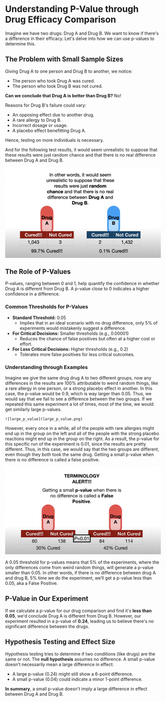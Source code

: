 # Understanding P-Value through Drug Efficacy Comparison

Imagine we have two drugs: Drug A and Drug B. We want to know if there's a difference in their efficacy. Let's delve into how we can use p-values to determine this.

## The Problem with Small Sample Sizes

Giving Drug A to one person and Drug B to another, we notice:

- The person who took Drug A was cured.
- The person who took Drug B was not cured.

**Can we conclude that Drug A is better than Drug B?** No!

Reasons for Drug B's failure could vary:

- An opposing effect due to another drug.
- A rare allergy to Drug B.
- Incorrect dosage or usage.
- A placebo effect benefitting Drug A.

Hence, testing on more individuals is necessary.

And for the following test results, it would seem unrealistic to suppose that these results were just random chance and that there is no real difference between Drug A and Drug B.


 ![Unrealistic Result](unrealistic.png)

## The Role of P-Values

P-values, ranging between 0 and 1, help quantify the confidence in whether Drug A is different from Drug B. A p-value close to 0 indicates a higher confidence in a difference.

### Common Thresholds for P-Values

- **Standard Threshold:** 0.05  
  - Implies that in an ideal scenario with no drug difference, only 5% of experiments would mistakenly suggest a difference.
- **For Critical Decisions:** Smaller thresholds (e.g., 0.00001)  
  - Reduces the chance of false positives but often at a higher cost or effort.
- **For Less Critical Decisions:** Higher thresholds (e.g., 0.2)  
  - Tolerates more false positives for less critical outcomes.

### Understanding through Examples

   Imagine we give the same drug drug A to two different groups, now any differences in the results are 100% attributable to weird random things, like a rare allergy in one person, or a strong placebo effect in another. In this case, the p-value would be 0.9, which is way larger than 0.05. Thus, we would say that we fail to see a difference between the two groups. If we repeated this same experiment a lot of times, most of the time, we would get similarly large p-values.

    ![large_p_value](large_p_value.png)

However, every once in a while, all of the people with rare allergies might end up in the group on the left and all of the people with the strong placebo reactions might end up in the group on the right. As a result, the p-value for this specific run of the experiment is 0.01, since the results are pretty different. Thus, in this case, we would say that the two groups are different, even though they both took the same drug. Getting a small p-value when there is no difference is called a false positive.


   ![False Positive Example](false_positive.png)

   A 0.05 threshold for p-values means that 5% of the experiments, where the only differences come from weird random things, will generate a p-value smaller than 0.05. In other words, if there is no difference between drug A and drug B, 5% time we do the experiment, we’ll get a p-value less than 0.05, aka a False Positive.


## P-Value in Our Experiment

If we calculate a p-value for our drug comparison and find it's **less than 0.05**, we'd conclude Drug A is different from Drug B. However, our experiment resulted in a p-value of **0.24**, leading us to believe there's no significant difference between the drugs.

## Hypothesis Testing and Effect Size

Hypothesis testing tries to determine if two conditions (like drugs) are the same or not. The **null hypothesis** assumes no difference. A small p-value doesn't necessarily mean a large difference in effect:

- A large p-value (0.24) might still show a 6-point difference.
- A small p-value (0.04) could indicate a minor 1-point difference.

**In summary**, a small p-value doesn't imply a large difference in effect between Drug A and Drug B.

